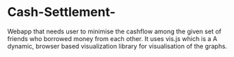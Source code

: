 # Cash-Settlement-
Webapp that needs user to minimise the cashflow among the given set of friends who borrowed money from each other. It uses vis.js which is a A dynamic, browser based visualization library for visualisation of the graphs.
